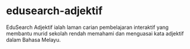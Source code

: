 # edusearch-adjektif
EduSearch Adjektif ialah laman carian pembelajaran interaktif yang membantu murid sekolah rendah memahami dan menguasai kata adjektif dalam Bahasa Melayu.  
